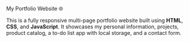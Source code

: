 My Portfolio Website 🌐

This is a fully responsive multi-page portfolio website built using **HTML**, **CSS**, and **JavaScript**. 
It showcases my personal information, projects, product catalog, a to-do list app with local storage, and a contact form.

